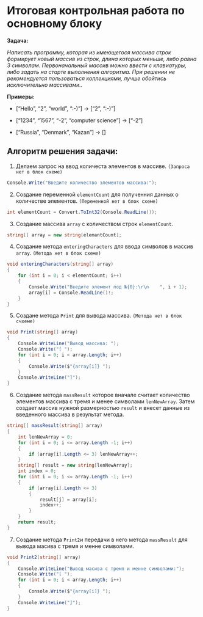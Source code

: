 # Итоговая контрольная работа по основному блоку

**Задача:**

*Написать программу, которая из имеющегося массива строк формирует новый массив из строк, длина которых меньше, либо равна 3 символам. Первоначальный массив можно ввести с клавиатуры, либо задать на старте выполнения алгоритма. При решении не рекомендуется пользоваться коллекциями, лучше обойтись исключительно массивами..*

**Примеры:**

- [“Hello”, “2”, “world”, “:-)”] → [“2”, “:-)”]

- [“1234”, “1567”, “-2”, “computer science”] → [“-2”]

- [“Russia”, “Denmark”, “Kazan”] → []

## Алгоритм решения задачи:

1. Делаем запрос на ввод количеста элементов в массиве. `(Запроса нет в блок схеме)`

```C#
Console.Write("Введите количество элементов массива:");
```

2. Создание переменной `elementCount` для полученния данных о количестве элементов. `(Переменной нет в блок схеме)`

```C#
int elementCount = Convert.ToInt32(Console.ReadLine());
```

3. Создание массива `array` с количеством строк `elementCount`.

```C#
string[] array = new string[elemantCount];
```

4. Создание метода `enteringСharacters` для ввода символов в массив `array`. `(Метода нет в блок схеме)`

```C#
void enteringСharacters(string[] array)
{
    for (int i = 0; i < elementCount; i++)
    {
        Console.Write("Введите элемент под №{0}:\r\n    ", i + 1);
        array[i] = Console.ReadLine()!;
    }
}
```

5. Создане метода `Print` для вывода массива. `(Метода нет в блок счхеме)`

```C#
void Print(string[] array)
{
    Console.WriteLine("Вывод массива: ");
    Console.Write("[ ");
    for (int i = 0; i < array.Length; i++)
    {
        Console.Write($"{array[i]} ");
    }
    Console.WriteLine("]");
}
```

6. Создание метода `massResult` которое вначале считает количество элементов массива с тремя и менее символами `lenNewArray`. Затем создает массив нужной размерностью `result` и внесет данные из введенного массива в результат метода.


```C#
string[] massResult(string[] array)
{
    int lenNewArray = 0;
    for (int i = 0; i <= array.Length -1; i++)
    {
        if (array[i].Length <= 3) lenNewArray++;
    }
    string[] result = new string[lenNewArray];
    int index = 0;
    for (int i = 0; i <= array.Length -1; i++)
    {
        if (array[i].Length <= 3)
        {
            result[j] = array[i];
            index++;
        }
    }
    return result;
}
```

7. Создание метода `Print2`и передачи в него метода `massResult` для вывода масива с тремя и менне символами.

```C#
void Print2(string[] array)
{
    Console.WriteLine("Вывод масива с тремя и менне символами:");
    Console.Write("[ ");
    for (int i = 0; i < array.Length; i++)
    {
        Console.Write($"{array[i]} ");
    }
    Console.WriteLine("]");
}
```